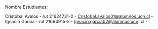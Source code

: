 Nombre Estudiantes:

Cristobal Avalos - rut 21624731-0 - Cristobal.avalos01@alumnos.ucn.cl -
Ignacio García - rut 21664915-k - Ignacio.garcia02@alumnos.ucn. cl -


